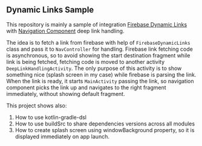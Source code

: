 ## Dynamic Links Sample

This repository is mainly a sample of integration [Firebase Dynamic Links ](https://firebase.google.com/docs/dynamic-links)
with [Navigation Component](https://developer.android.com/guide/navigation/navigation-deep-link) deep link handling.

The idea is to fetch a link from firebase with help of `FirebaseDynamicLinks` class and pass it
to `NavController` for handling.
Firebase link fetching code is asynchronous, so to avoid showing the start destination fragment
while link is being fetched, fetching code is moved to another activity `DeepLinkHandlingActivity`.
The only purpose of this activity is to show something nice (splash screen in my case) while
firebase is parsing the link. When the link is ready, it starts `MainActivity` passing the link,
so navigation component picks the link up and navigates to the right fragment immediately, without
showing default fragment.

This project shows also:
1. How to use kotlin-gradle-dsl
2. How to use buildSrc to share dependencies versions across all modules
3. How to create splash screen using windowBackground property, so it is displayed immediately on app launch.


